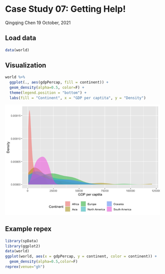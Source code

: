 Case Study 07: Getting Help!
================
Qingqing Chen
19 October, 2021

## Load data

``` r
data(world)
```

## Visualization

``` r
world %>%
  ggplot(., aes(gdpPercap, fill = continent)) +
  geom_density(alpha=0.5, color=F) +
  theme(legend.position = "bottom") +
  labs(fill = "Continent", x = "GDP per captita", y = "Density")
```

![](case_study_07_files/figure-gfm/unnamed-chunk-2-1.png)<!-- -->

## Example repex

``` r
library(spData)
library(ggplot2)
data(world)
ggplot(world, aes(x = gdpPercap, y = continent, color = continent)) +
  geom_density(alpha=0.5,color=F)
reprex(venue="gh")
```
